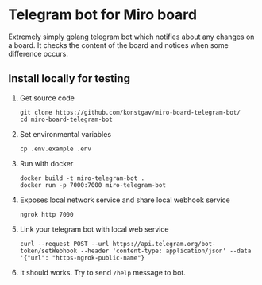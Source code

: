 # Telegram bot for Miro board

Extremely simply golang telegram bot which notifies about any changes on a board. It checks the content of the board and notices when some difference occurs.

## Install locally for testing

1. Get source code

    ```(bash)
    git clone https://github.com/konstgav/miro-board-telegram-bot/
    cd miro-board-telegram-bot
    ```

2. Set environmental variables

    ```(bash)
    cp .env.example .env
    ```

3. Run with docker

    ```(bash)
    docker build -t miro-telegram-bot .
    docker run -p 7000:7000 miro-telegram-bot
    ```

4. Exposes local network service and share local webhook service

    ```(bash)
    ngrok http 7000
    ```

5. Link your telegram bot with local web service

    ```(bash)
    curl --request POST --url https://api.telegram.org/bot-token/setWebhook --header 'content-type: application/json' --data '{"url": "https-ngrok-public-name"}
    ```

6. It should works. Try to send `/help` message to bot.

